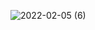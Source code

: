 ![2022-02-05 (6)](https://user-images.githubusercontent.com/33375292/152658130-df7972d4-0201-4242-b0cd-37c1a9d9787c.png)
